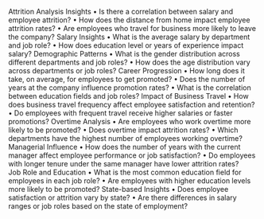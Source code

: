 Attrition Analysis Insights 
  •	Is there a correlation between salary and employee attrition?
  •	How does the distance from home impact employee attrition rates? 
  •	Are employees who travel for business more likely to leave the company? 
Salary Insights 
   •	What is the average salary by department and job role?
   •	How does education level or years of experience impact salary? 
Demographic Patterns 
   •	What is the gender distribution across different departments and job roles? 
   •	How does the age distribution vary across departments or job roles? 
Career Progression 
   •	How long does it take, on average, for employees to get promoted?
   •	Does the number of years at the company influence promotion rates? 
   •	What is the correlation between education fields and job roles? 
Impact of Business Travel 
   •	How does business travel frequency affect employee satisfaction and retention?
   •	Do employees with frequent travel receive higher salaries or faster promotions? 
Overtime Analysis 
   •	Are employees who work overtime more likely to be promoted? 
   •	Does overtime impact attrition rates? 
   •	Which departments have the highest number of employees working overtime?  
Managerial Influence 
   •	How does the number of years with the current manager affect employee performance or job satisfaction?
   •	Do employees with longer tenure under the same manager have lower attrition rates?  
Job Role and Education 
   •	What is the most common education field for employees in each job role?
   •	Are employees with higher education levels more likely to be promoted?
State-based Insights 
   •	Does employee satisfaction or attrition vary by state?
   •	Are there differences in salary ranges or job roles based on the state of employment? 

